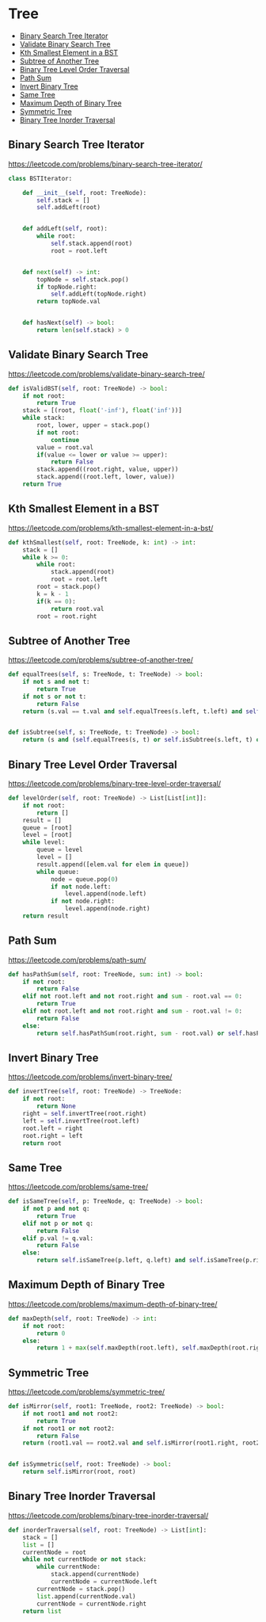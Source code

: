 # Tree

+ [Binary Search Tree Iterator](#binary-search-tree-iterator)
+ [Validate Binary Search Tree](#validate-binary-search-tree)
+ [Kth Smallest Element in a BST](#kth-smallest-element-in-a-bst)
+ [Subtree of Another Tree](#subtree-of-another-tree)
+ [Binary Tree Level Order Traversal](#binary-tree-level-order-traversal)
+ [Path Sum](#path-sum)
+ [Invert Binary Tree](#invert-binary-tree)
+ [Same Tree](#same-tree)
+ [Maximum Depth of Binary Tree](#maximum-depth-of-binary-tree)
+ [Symmetric Tree](#symmetric-tree)
+ [Binary Tree Inorder Traversal](#binary-tree-inorder-traversal)

## Binary Search Tree Iterator

https://leetcode.com/problems/binary-search-tree-iterator/

```python
class BSTIterator:

    def __init__(self, root: TreeNode):
        self.stack = []
        self.addLeft(root)


    def addLeft(self, root):
        while root:
            self.stack.append(root)
            root = root.left


    def next(self) -> int:
        topNode = self.stack.pop()
        if topNode.right:
            self.addLeft(topNode.right)
        return topNode.val


    def hasNext(self) -> bool:
        return len(self.stack) > 0

```

## Validate Binary Search Tree

https://leetcode.com/problems/validate-binary-search-tree/

```python
def isValidBST(self, root: TreeNode) -> bool:
    if not root:
        return True
    stack = [(root, float('-inf'), float('inf'))]
    while stack:
        root, lower, upper = stack.pop()
        if not root:
            continue
        value = root.val
        if(value <= lower or value >= upper):
            return False
        stack.append((root.right, value, upper))
        stack.append((root.left, lower, value))
    return True

```

## Kth Smallest Element in a BST

https://leetcode.com/problems/kth-smallest-element-in-a-bst/

```python
def kthSmallest(self, root: TreeNode, k: int) -> int:
    stack = []
    while k >= 0:
        while root:
            stack.append(root)
            root = root.left
        root = stack.pop()
        k = k - 1
        if(k == 0):
            return root.val
        root = root.right

```

## Subtree of Another Tree

https://leetcode.com/problems/subtree-of-another-tree/

```python
def equalTrees(self, s: TreeNode, t: TreeNode) -> bool:
    if not s and not t:
        return True
    if not s or not t:
        return False
    return (s.val == t.val and self.equalTrees(s.left, t.left) and self.equalTrees(s.right, t.right))


def isSubtree(self, s: TreeNode, t: TreeNode) -> bool:
    return (s and (self.equalTrees(s, t) or self.isSubtree(s.left, t) or self.isSubtree(s.right, t)))

```

## Binary Tree Level Order Traversal

https://leetcode.com/problems/binary-tree-level-order-traversal/

```python
def levelOrder(self, root: TreeNode) -> List[List[int]]:
    if not root:
        return []
    result = []
    queue = [root]
    level = [root]
    while level:
        queue = level
        level = []
        result.append([elem.val for elem in queue])
        while queue:
            node = queue.pop(0)
            if not node.left:
                level.append(node.left)
            if not node.right:
                level.append(node.right)
    return result

```

## Path Sum

https://leetcode.com/problems/path-sum/

```python
def hasPathSum(self, root: TreeNode, sum: int) -> bool:
    if not root:
        return False
    elif not root.left and not root.right and sum - root.val == 0:
        return True
    elif not root.left and not root.right and sum - root.val != 0:
        return False
    else:
        return self.hasPathSum(root.right, sum - root.val) or self.hasPathSum(root.left, sum - root.val)

```

## Invert Binary Tree

https://leetcode.com/problems/invert-binary-tree/

```python
def invertTree(self, root: TreeNode) -> TreeNode:
    if not root:
        return None
    right = self.invertTree(root.right)
    left = self.invertTree(root.left)
    root.left = right
    root.right = left
    return root

```

## Same Tree

https://leetcode.com/problems/same-tree/

```python
def isSameTree(self, p: TreeNode, q: TreeNode) -> bool:
    if not p and not q:
        return True
    elif not p or not q:
        return False
    elif p.val != q.val:
        return False
    else:
        return self.isSameTree(p.left, q.left) and self.isSameTree(p.right, q.right)

```

## Maximum Depth of Binary Tree

https://leetcode.com/problems/maximum-depth-of-binary-tree/

```python
def maxDepth(self, root: TreeNode) -> int:
    if not root:
        return 0
    else:
        return 1 + max(self.maxDepth(root.left), self.maxDepth(root.right))

```

## Symmetric Tree

https://leetcode.com/problems/symmetric-tree/

```python
def isMirror(self, root1: TreeNode, root2: TreeNode) -> bool:
    if not root1 and not root2:
        return True
    if not root1 or not root2:
        return False
    return (root1.val == root2.val and self.isMirror(root1.right, root2.left) and self.isMirror(root1.left, root2.right))


def isSymmetric(self, root: TreeNode) -> bool:
    return self.isMirror(root, root)

```

## Binary Tree Inorder Traversal

https://leetcode.com/problems/binary-tree-inorder-traversal/

```python
def inorderTraversal(self, root: TreeNode) -> List[int]:
    stack = []
    list = []
    currentNode = root
    while not currentNode or not stack:
        while currentNode:
            stack.append(currentNode)
            currentNode = currentNode.left
        currentNode = stack.pop()
        list.append(currentNode.val)
        currentNode = currentNode.right
    return list

```
